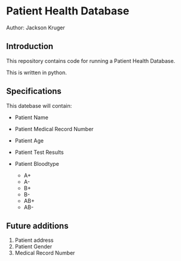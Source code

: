 # Patient Health Database

Author: Jackson Kruger

## Introduction
This repository contains code for running a Patient Health Database.

This is written in python.

## Specifications
This datebase will contain:
* Patient Name
* Patient Medical Record Number
* Patient Age
* Patient Test Results



* Patient Bloodtype
	- A+
	- A-
	- B+
	- B-
	- AB+
	- AB-

## Future additions
1. Patient address
1. Patient Gender
1. Medical Record Number
